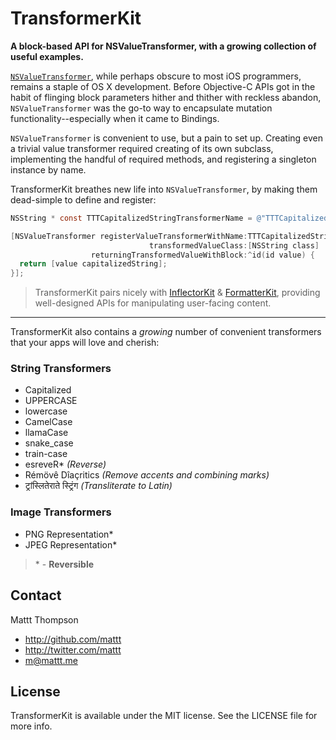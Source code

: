 TransformerKit
==============

**A block-based API for NSValueTransformer, with a growing collection of useful examples.**

[`NSValueTransformer`](http://nshipster.com/nsvaluetransformer/), while perhaps obscure to most iOS programmers, remains a staple of OS X development. Before Objective-C APIs got in the habit of flinging block parameters hither and thither with reckless abandon, `NSValueTransformer` was the go-to way to encapsulate mutation functionality--especially when it came to Bindings.

`NSValueTransformer` is convenient to use, but a pain to set up. Creating even a trivial value transformer required creating of its own subclass, implementing the handful of required methods, and registering a singleton instance by name.

TransformerKit breathes new life into `NSValueTransformer`, by making them dead-simple to define and register:

```objective-c
NSString * const TTTCapitalizedStringTransformerName = @"TTTCapitalizedStringTransformerName";

[NSValueTransformer registerValueTransformerWithName:TTTCapitalizedStringTransformerName
                               transformedValueClass:[NSString class]
                  returningTransformedValueWithBlock:^id(id value) {
  return [value capitalizedString];
}];
```

> TransformerKit pairs nicely with [InflectorKit](https://github.com/mattt/InflectorKit) & [FormatterKit](https://github.com/mattt/FormatterKit), providing well-designed APIs for manipulating user-facing content.

---

TransformerKit also contains a _growing_ number of convenient transformers that your apps will love and cherish:

### String Transformers

- Capitalized
- UPPERCASE
- lowercase
- CamelCase
- llamaCase
- snake_case
- train-case
- esreveR* _(Reverse)_
- Rémövê Dîaçritics _(Remove accents and combining marks)_
- ट्रांस्लितेराते स्ट्रिंग _(Transliterate to Latin)_

### Image Transformers

- PNG Representation*
- JPEG Representation*

> \* - **Reversible**

## Contact

Mattt Thompson

- http://github.com/mattt
- http://twitter.com/mattt
- m@mattt.me

## License

TransformerKit is available under the MIT license. See the LICENSE file for more info.
